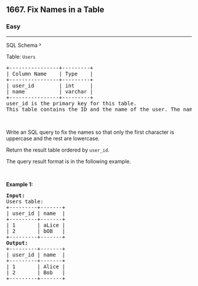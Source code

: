 <h2>1667. Fix Names in a Table</h2><h3>Easy</h3><hr><div class="sql-schema-wrapper__3VBi"><a class="sql-schema-link__3cEg">SQL Schema<svg viewBox="0 0 24 24" width="1em" height="1em" class="icon__1Md2"><path fill-rule="evenodd" d="M10 6L8.59 7.41 13.17 12l-4.58 4.59L10 18l6-6z"></path></svg></a></div><div><p>Table: <code>Users</code></p>

<pre>+----------------+---------+
| Column Name    | Type    |
+----------------+---------+
| user_id        | int     |
| name           | varchar |
+----------------+---------+
user_id is the primary key for this table.
This table contains the ID and the name of the user. The name consists of only lowercase and uppercase characters.
</pre>

<p>&nbsp;</p>

<p>Write an SQL query to fix the names so that only the first character is uppercase and the rest are lowercase.</p>

<p>Return the result table ordered by <code>user_id</code>.</p>

<p>The query result format is in the following example.</p>

<p>&nbsp;</p>
<p><strong>Example 1:</strong></p>

<pre><strong>Input:</strong> 
Users table:
+---------+-------+
| user_id | name  |
+---------+-------+
| 1       | aLice |
| 2       | bOB   |
+---------+-------+
<strong>Output:</strong> 
+---------+-------+
| user_id | name  |
+---------+-------+
| 1       | Alice |
| 2       | Bob   |
+---------+-------+
</pre>
</div>